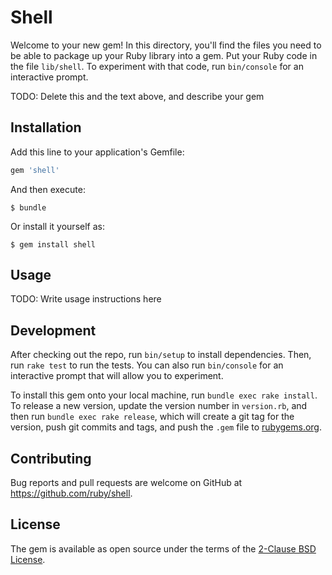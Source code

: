# Shell

Welcome to your new gem! In this directory, you'll find the files you need to be able to package up your Ruby library into a gem. Put your Ruby code in the file `lib/shell`. To experiment with that code, run `bin/console` for an interactive prompt.

TODO: Delete this and the text above, and describe your gem

## Installation

Add this line to your application's Gemfile:

```ruby
gem 'shell'
```

And then execute:

    $ bundle

Or install it yourself as:

    $ gem install shell

## Usage

TODO: Write usage instructions here

## Development

After checking out the repo, run `bin/setup` to install dependencies. Then, run `rake test` to run the tests. You can also run `bin/console` for an interactive prompt that will allow you to experiment.

To install this gem onto your local machine, run `bundle exec rake install`. To release a new version, update the version number in `version.rb`, and then run `bundle exec rake release`, which will create a git tag for the version, push git commits and tags, and push the `.gem` file to [rubygems.org](https://rubygems.org).

## Contributing

Bug reports and pull requests are welcome on GitHub at https://github.com/ruby/shell.

## License

The gem is available as open source under the terms of the [2-Clause BSD License](https://opensource.org/licenses/BSD-2-Clause).
